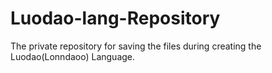 # Luodao-lang-Repository
The private repository for saving the files during creating the Luodao(Lonndaoo) Language.
